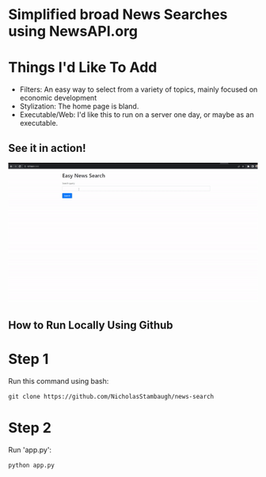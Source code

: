 # Simplified broad News Searches using NewsAPI.org

# Things I'd Like To Add

+ Filters: An easy way to select from a variety of topics, mainly focused on economic development
+ Stylization: The home page is bland.
+ Executable/Web: I'd like this to run on a server one day, or maybe as an executable.

## See it in action!

![](https://github.com/NicholasStambaugh/news-search/blob/master/gifnews.gif)


## How to Run Locally Using Github

# Step 1

Run this command using bash:
```
git clone https://github.com/NicholasStambaugh/news-search
```

# Step 2

Run 'app.py':
```
python app.py
```
